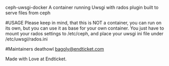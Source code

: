 ceph-uwsgi-docker
A container running Uwsgi with rados plugin built to serve files from ceph

#USAGE
Please keep in mind, that this is NOT a container, you can run on its own, but you can use it as base for your own container. You just have to mount your rados settings to /etc/ceph, and place your uwsgi ini file under /etc/uwsgi/rados.ini

#Maintainers
deathowl <bagoly@endticket.com>

Made with Love at Endticket.